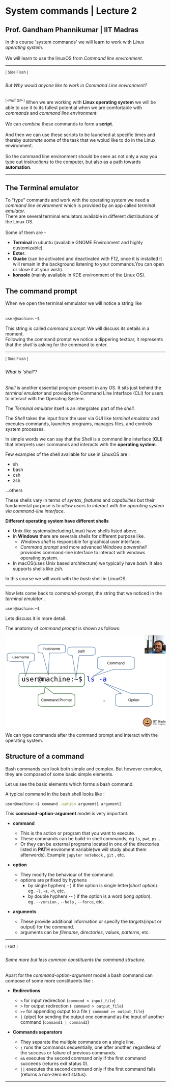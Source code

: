 # System commands | Lecture 2
##  Prof. Gandham Phannikumar | IIT Madras
In this course 'system commands' we will learn to work with *Linux operating system*.<br><br>We will learn to use the linuxOS from *Command line environment*.<br>
<hr>

<sup>[ Side Flash ]</sup>


###### But Why would anyone like to work in Command Line environment?
<sup>[-Prof GP-] </sup>When we are working with **Linux operating system** we will be able to use it to its fullest potential when we are comfortable with *commands* and *command line environment*.<br><br>We can *combine* these commands to form a **script**.<br><br>And then we can use these scripts to be launched at specific times and thereby *automate* some of the task that we wolud like to do in the Linux environment.<br><br>So the command line environment should be seen as not only a way you type out *instructions* to the computer, but also as a path towards **automation**.
<hr>

## The Terminal emulator
To "type" commands and work with the operating system we need a *command line environment* which is provided by an app called *terminal emulator*.<br>There are several terminal emulators available in different distributions of the Linux OS.<br><br>Some of them are -
- **Terminal** in ubuntu (available GNOME Environment and highly customizable).
- **Exter**.
- **Guake** (can be activated and deactivated with F12, once it is installed it will remain in the background listening to your commands.You can open or close it at your wish).
- **konsole** (mainly available in KDE environment of the Linux OS).

## The command prompt 
When we open the terminal emmulator we will notice a string like

```bash

user@machine:~$

```

This string is called *command prompt*. We will discuss its details in a moment.<br> Following the command prompt we notice a dippering textbar, it represents that the *shell* is asking for the command to enter.

<hr>

<sup>[ Side Flash ]</sup>

###### What is 'shell'?

*Shell* is another essential program present in any OS. It sits just behind the *terminal emulator* and provides the Command Line Interface (CLI) for users to interact with the Operating System.<br>

The *Terminal emulater* itself is an intergrated part of the *shell*.<br>

The *Shell* takes the input from the user via GUI like *terminal emulator* and executes commands, launches programs, manages files, and controls system processes.<br>

In simple words we can say that the *Shell* is a command line interface (**CLI**) that interprets user commands and interacts with the **operating system**.

Few examples of the shell available for use in LinuxOS are :<br>
- sh
- bash
- csh
- zsh

...others

These shells vary in terms of *syntax*, *features* and *capabilities* but their fundamental purpose is to *allow users to interact with the operating system via command-line interface*.

**Different operating system have different shells**

- Unix-like systems(including Linux) have shells listed above.
- In **Windows** there are severals shells for different purpose like.
    - *Windows shell* is responsible for graphical user interface.
    - *Command prompt* and more advanced *Windows powershell* proviodes command-line interface to interact with windows operating system.
- In macOS(uses Unix based architecture) we typically have *bash*. It also supports shells like *zsh*.

In this course we will work with the *bash* shell in LinuxOS.
<hr>

Now lets come back to *command-prompt*, the string that we noticed in the *terminal emulator* .

```bash
user@machine:~$ 
```
Lets discuss it in more detail.

The anatomy of *command prompt* is shown as follows:

![command-prompt-anatomy](command-prompt-anatomy.png)

We can type commands after the command prompt and interact with the operating system.

## Structure of a command

Bash commands can look both simple and complex. But however complex, they are composed of some basic simple elements. 

Let us see the basic elements which forms a bash command.

A typical command in the bash shell looks like :

```bash
user@machine:~$ command -option argument1 argument2
```
This **command-option-argument** model is very important.

- **command** 
    - This is the action or program that you want to execute.
    - These commands can be build-in shell commands, eg ```ls```, ```pwd```, ```ps```....
     - Or they can be external programs located in one of the directories listed in **PATH** enviroment variable(we will study about them afterwords). Example ```jupyter notebook``` , ```git``` , etc.
    
- **option**
    - They modify the behaviour of the command.
    - options are prifixed by hyphens
        - by single hyphen( - ) if the option is single letter(*short option*). eg. ```-l```, ```-a```, ```-h```, etc.
        - by double hyphen( -- ) if the option is a word (*long option*).<br> eg. ```--version``` , ```--help``` , ```--force```, etc.

- **arguments**
    - These provide additional information or specify the *targets*(input or output) for the command.
    - arguments can be *filename*, *directories*, *values*, *patterns*, etc.

<hr>

<sup>[ Fact ]</sup>
###### Some more but less common constituents the command structure.

Apart for the *command-option-argument* model a bash command can compose of some more constituents like :

- **Redirections**
    - ```<``` for input redirection (```commond < input_file```)
    - ```>``` for output redirection (``` command > output_file```)
    - ```>>``` for appending output to a file (``` command >> output_file```)
    - ```|``` (pipe) for sending the output one command as the input of another command (```command1 | command2```)

- **Commands separators** 
    - They separate the multiple commands on a single line.
    - ```;``` runs the commands sequentially, one after another, regardless of the success or faliure of previous commands.
    - ```&&``` executes the second command only if the first command succeeds (returns exit status 0).
    - ```||``` executes the second command only if the first command fails (returns a non-zero exit status).


<hr>
